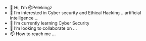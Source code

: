 - 👋 Hi, I’m @Pelekingz
- 👀 I’m interested in Cyber security and Ethical Hacking ...artificial intelligence ...
- 🌱 I’m currently learning Cyber Security
- 💞️ I’m looking to collaborate on ...
- 📫 How to reach me ...

<!---
Pelekingz/Pelekingz is a ✨ special ✨ repository because its `README.md` (this file) appears on your GitHub profile.
You can click the Preview link to take a look at your changes.
--->
